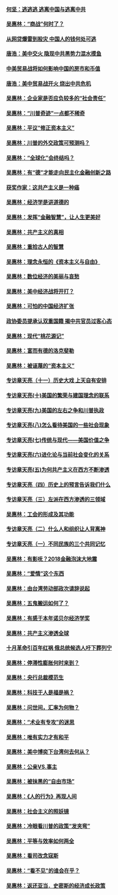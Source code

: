 #### [何坚：逃逃逃 逃离中国与逃离中共](../pages/nsc423/n10592891.md?t=10051040) 

#### [吴惠林：“商战”何时了？](../pages/nsc423/n10573558.md?t=10051040) 

#### [从网贷爆雷到股灾 中国人的钱何处可逃](../pages/nsc423/n10572800.md?t=10051040) 

#### [唐浩：美中交火 隐现中共黑势力混水摸鱼](../pages/nsc423/n10544040.md?t=10051040) 

#### [中美贸易战将如何影响中国的房市和币值](../pages/nsc423/n10543697.md?t=10051040) 

#### [唐浩：美中贸易战开火 烧出中共危机](../pages/nsc423/n10540126.md?t=10051040) 

#### [吴惠林：企业家是否应负较多的“社会责任”](../pages/nsc423/n10535022.md?t=10051040) 

#### [吴惠林：“川普奇迹”一点都不稀奇](../pages/nsc423/n10512808.md?t=10051040) 

#### [吴惠林：平议“修正资本主义”](../pages/nsc423/n10495724.md?t=10051040) 

#### [吴惠林：川普的外交政策可预测吗？](../pages/nsc423/n10462387.md?t=10051040) 

#### [吴惠林：“全球化”会终结吗？](../pages/nsc423/n10452838.md?t=10051040) 

#### [吴惠林：有“德”才能走向民主化金融创新之路](../pages/nsc423/n10432292.md?t=10051040) 

#### [获奖作家：这共产主义是一种癌](../pages/nsc423/n10431541.md?t=10051040) 

#### [吴惠林：经济学是讲道德的](../pages/nsc423/n10398014.md?t=10051040) 

#### [吴惠林：发挥“金融智慧”，让人生更美好](../pages/nsc423/n10375019.md?t=10051040) 

#### [吴惠林：共产主义的真相](../pages/nsc423/n10351394.md?t=10051040) 

#### [吴惠林：重拾古人的智慧](../pages/nsc423/n10337691.md?t=10051040) 

#### [吴惠林：理念永恒的《资本主义与自由》](../pages/nsc423/n10316274.md?t=10051040) 

#### [吴惠林：数位经济的美丽与哀愁](../pages/nsc423/n10292946.md?t=10051040) 

#### [吴惠林：美中经济战将开打？](../pages/nsc423/n10258825.md?t=10051040) 

#### [吴惠林：可怕的中国经济扩张](../pages/nsc423/n10219147.md?t=10051040) 

#### [政协委员提承认双重国籍 揭中共官员过客心态](../pages/nsc423/n10208809.md?t=10051040) 

#### [吴惠林：现代“桃花源记”](../pages/nsc423/n10185234.md?t=10051040) 

#### [吴惠林：富而有德的洛克斐勒](../pages/nsc423/n10142264.md?t=10051040) 

#### [吴惠林：被诬蔑的“资本主义”](../pages/nsc423/n10124816.md?t=10051040) 

#### [专访章天亮（十一）历史大戏 上天自有安排](../pages/nsc423/n10094905.md?t=10051040) 

#### [专访章天亮(十)美国的繁荣与建国理念的联系](../pages/nsc423/n10094899.md?t=10051040) 

#### [专访章天亮(九)美国的左右之争和川普执政](../pages/nsc423/n10094889.md?t=10051040) 

#### [专访章天亮(八)怎么看待美国的一些社会现象](../pages/nsc423/n10094857.md?t=10051040) 

#### [专访章天亮(七)传统与现代——美国价值之争](../pages/nsc423/n10093140.md?t=10051040) 

#### [专访章天亮(六)进化论与当前社会变化的关系](../pages/nsc423/n10092036.md?t=10051040) 

#### [专访章天亮(五)为何共产主义在西方不断渗透](../pages/nsc423/n10083620.md?t=10051040) 

#### [专访章天亮（四）历史上的预言告诉我们什么](../pages/nsc423/n10083606.md?t=10051040) 

#### [专访章天亮（三）左派在西方渗透的三领域](../pages/nsc423/n10081115.md?t=10051040) 

#### [吴惠林：工会的形成及其功能](../pages/nsc423/n10080633.md?t=10051040) 

#### [专访章天亮（二）什么人和组织让人背离神](../pages/nsc423/n10076637.md?t=10051040) 

#### [专访章天亮（一）不同民族的三个共同记忆](../pages/nsc423/n10074188.md?t=10051040) 

#### [吴惠林：有影呒？2018金融泡沫大地震](../pages/nsc423/n10040534.md?t=10051040) 

#### [吴惠林：“爱情”这个东西](../pages/nsc423/n10019423.md?t=10051040) 

#### [吴惠林：由台湾劳动部政次请辞说起](../pages/nsc423/n9979679.md?t=10051040) 

#### [吴惠林：五鬼搬运如何了？](../pages/nsc423/n9925338.md?t=10051040) 

#### [吴惠林：有感于本年诺贝尔经济学奖](../pages/nsc423/n9871883.md?t=10051040) 

#### [吴惠林：共产主义渗透全球](../pages/nsc423/n9812748.md?t=10051040) 

#### [十月革命引百年红祸 俄总统候选人吁下葬列宁](../pages/nsc423/n9810182.md?t=10051040) 

#### [吴惠林：停滞性膨胀何时来到？](../pages/nsc423/n9764136.md?t=10051040) 

#### [吴惠林：央行总裁模范生](../pages/nsc423/n9728134.md?t=10051040) 

#### [吴惠林：科技于人是福是祸？](../pages/nsc423/n9672982.md?t=10051040) 

#### [吴惠林：问世间，汇率为何物？](../pages/nsc423/n9621788.md?t=10051040) 

#### [吴惠林：“术业有专攻”的迷思](../pages/nsc423/n9580363.md?t=10051040) 

#### [吴惠林：唯有实力才有和平](../pages/nsc423/n9529599.md?t=10051040) 

#### [吴惠林：美中博奕下台湾何去何从？](../pages/nsc423/n9483598.md?t=10051040) 

#### [吴惠林：公亲VS.事主](../pages/nsc423/n9425637.md?t=10051040) 

#### [吴惠林：被抹黑的“自由市场”](../pages/nsc423/n9351545.md?t=10051040) 

#### [吴惠林：《人的行为》再现人间](../pages/nsc423/n9296339.md?t=10051040) 

#### [吴惠林：社会主义的照妖镜](../pages/nsc423/n9243460.md?t=10051040) 

#### [吴惠林：冷眼看川普的政策“发夹弯”](../pages/nsc423/n9120684.md?t=10051040) 

#### [吴惠林：平等与效率如何两全](../pages/nsc423/n9075430.md?t=10051040) 

#### [吴惠林：看司改念寇斯](../pages/nsc423/n9024915.md?t=10051040) 

#### [吴惠林：“看不见”的谁会在乎？](../pages/nsc423/n8977488.md?t=10051040) 

#### [吴惠林：返还亚当．史密斯的经济成长政策](../pages/nsc423/n8931896.md?t=10051040) 

